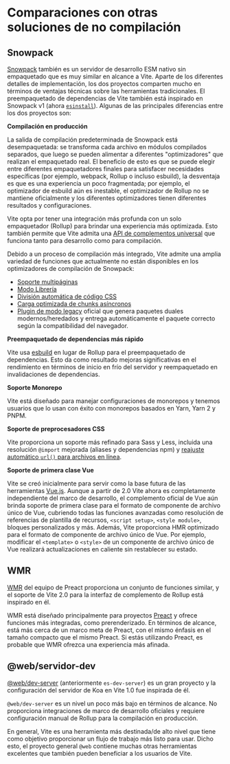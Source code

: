 # Comparaciones con otras soluciones de no compilación

## Snowpack

[Snowpack](https://www.snowpack.dev/) también es un servidor de desarrollo ESM nativo sin empaquetado que es muy similar en alcance a Vite. Aparte de los diferentes detalles de implementación, los dos proyectos comparten mucho en términos de ventajas técnicas sobre las herramientas tradicionales. El preempaquetado de dependencias de Vite también está inspirado en Snowpack v1 (ahora [`esinstall`](https://github.com/snowpackjs/snowpack/tree/main/esinstall)). Algunas de las principales diferencias entre los dos proyectos son:

**Compilación en producción**

La salida de compilación predeterminada de Snowpack está desempaquetada: se transforma cada archivo en módulos compilados separados, que luego se pueden alimentar a diferentes "optimizadores" que realizan el empaquetado real. El beneficio de esto es que se puede elegir entre diferentes empaquetadores finales para satisfacer necesidades específicas (por ejemplo, webpack, Rollup o incluso esbuild), la desventaja es que es una experiencia un poco fragmentada; por ejemplo, el optimizador de esbuild aún es inestable, el optimizador de Rollup no se mantiene oficialmente y los diferentes optimizadores tienen diferentes resultados y configuraciones.

Vite opta por tener una integración más profunda con un solo empaquetador (Rollup) para brindar una experiencia más optimizada. Esto también permite que Vite admita una [API de complementos universal](./api-plugin) que funciona tanto para desarrollo como para compilación.

Debido a un proceso de compilación más integrado, Vite admite una amplia variedad de funciones que actualmente no están disponibles en los optimizadores de compilación de Snowpack:

- [Soporte multipáginas](./build#multi-page-app)
- [Modo Librería](./build#library-mode)
- [División automática de código CSS](./features#css-code-splitting)
- [Carga optimizada de chunks asíncronos](./features#async-chunk-loading-optimization)
- [Plugin de modo legacy](https://github.com/vitejs/vite/tree/main/packages/plugin-legacy) oficial que genera paquetes duales modernos/heredados y entrega automáticamente el paquete correcto según la compatibilidad del navegador.

**Preempaquetado de dependencias más rápido**

Vite usa [esbuild](https://esbuild.github.io/) en lugar de Rollup para el preempaquetado de dependencias. Esto da como resultado mejoras significativas en el rendimiento en términos de inicio en frío del servidor y reempaquetado en invalidaciones de dependencias.

**Soporte Monorepo**

Vite está diseñado para manejar configuraciones de monorepos y tenemos usuarios que lo usan con éxito con monorepos basados ​​en Yarn, Yarn 2 y PNPM.

**Soporte de preprocesadores CSS**

Vite proporciona un soporte más refinado para Sass y Less, incluida una resolución `@import` mejorada (aliases y dependencias npm) y [reajuste automático `url()` para archivos en línea](./features#import-inlining-and-rebasing).

**Soporte de primera clase Vue**

Vite se creó inicialmente para servir como la base futura de las herramientas [Vue.js](https://vuejs.org/). Aunque a partir de 2.0 Vite ahora es completamente independiente del marco de desarrollo, el complemento oficial de Vue aún brinda soporte de primera clase para el formato de componente de archivo único de Vue, cubriendo todas las funciones avanzadas como resolución de referencias de plantilla de recursos, `<script setup>`, `<style module>`, bloques personalizados y más. Además, Vite proporciona HMR optimizado para el formato de componente de archivo único de Vue. Por ejemplo, modificar el `<template>` o `<style>` de un componente de archivo único de Vue realizará actualizaciones en caliente sin restablecer su estado.

## WMR

[WMR](https://github.com/preactjs/wmr) del equipo de Preact proporciona un conjunto de funciones similar, y el soporte de Vite 2.0 para la interfaz de complemento de Rollup está inspirado en él.

WMR está diseñado principalmente para proyectos [Preact](https://preactjs.com/) y ofrece funciones más integradas, como prerenderizado. En términos de alcance, está más cerca de un marco meta de Preact, con el mismo énfasis en el tamaño compacto que el mismo Preact. Si estás utilizando Preact, es probable que WMR ofrezca una experiencia más afinada.

## @web/servidor-dev

[@web/dev-server](https://modern-web.dev/docs/dev-server/overview/) (anteriormente `es-dev-server`) es un gran proyecto y la configuración del servidor de Koa en Vite 1.0 fue inspirada de él.

`@web/dev-server` es un nivel un poco más bajo en términos de alcance. No proporciona integraciones de marco de desarrollo oficiales y requiere configuración manual de Rollup para la compilación en producción.

En general, Vite es una herramienta más destinada/de alto nivel que tiene como objetivo proporcionar un flujo de trabajo más listo para usar. Dicho esto, el proyecto general `@web` contiene muchas otras herramientas excelentes que también pueden beneficiar a los usuarios de Vite.
